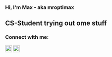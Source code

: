 ### Hi, I'm Max - aka mroptimax

## CS-Student trying out ome stuff

### Connect with me:


[<img align="left" alt="mroptimax | LinkedIn" width="22px" src="https://cdn.jsdelivr.net/npm/simple-icons@v3/icons/linkedin.svg" />][linkedin]
[<img align="left" alt="mroptimax | Instagram" width="22px" src="https://cdn.jsdelivr.net/npm/simple-icons@v3/icons/instagram.svg" />][instagram]

<br />




[instagram]: https://instagram.com/mroptimax
[linkedin]: https://www.linkedin.com/in/max-petershans-6a42651b9/
